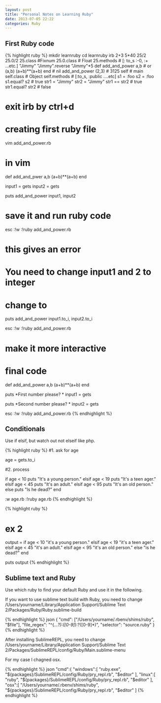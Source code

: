 ```yaml
---
layout: post
title: "Personal Notes on Learning Ruby"
date: 2013-07-05 22:22
categories: Ruby
---
```



## First Ruby code
    
{% highlight ruby %}
mkdir learnruby
cd learnruby
irb
2+3
5*40
25/2
25.0/2
25.class #Fixnum
25.0.class # Float
25.methods # [: to_s :-0, :+ ...etc.]
"Jimmy"
"Jimmy".reverse
"Jimmy"*5
def add_and_power a,b # or (a,b)
(a+b)**(a+b)
end # nil
add_and_power (2,3) # 3125
self # main
self.class # Object
self.methods # [:to_s, :public ....etc]
s1 = :foo
s2 = :foo
s1.equal? s2 # true
str1 = "Jimmy"
str2 = "Jimmy" 
str1 == str2 # true
str1.equal? str2 # false
# exit irb by ctrl+d


# creating first ruby file
vim add_and_power.rb
# in vim
def add_and_pwer a,b
(a+b)**(a+b)
end

input1 = gets
input2 = gets

puts add_and_power input1, input2

# save it and run ruby code
esc
:!w
:!ruby add_and_power.rb
# this gives an error
# You need to change input1 and 2 to integer
# change to 
puts add_and_power input1.to_i, input2.to_i

esc
:!w
:!ruby add_and_power.rb

# make it more interactive
# final code
def add_and_power a,b
(a+b)**(a+b)
end

puts *First number please? *
input1 = gets

puts *Second number please? *
input2 = gets

esc
:!w
:!ruby add_and_power.rb
{% endhighlight %}






## Conditionals

Use if elsif, but watch out not elseif like php.

    
{% highlight ruby %}
#1. ask for age

age = gets.to_i

#2. process

if age < 10
  puts "It's a young person."
elsif age < 19
  puts "It's a teen ager."
elsif age < 45
  puts "It's an adult."
elsif age < 95
  puts "It's an old person."
else
  puts "Is he dead?"
end

:w age.rb
:!ruby age.rb
{% endhighlight %}


    
{% highlight ruby %}
# ex 2
output = if age < 10
      "it's a young person."
    elsif age < 19
      "it's a teen ager."
    elsif age < 45
      "it's an adult."
    elsif age < 95
      "it's an old person."
    else
      "is he dead?"
    end

puts output
{% endhighlight %}



## Sublime text and Ruby

Use which ruby to find your default Ruby and use it in the following.

If you want to use sublime text build with Ruby, you need to change /Users/yourname/Library/Application Support/Sublime Text 2/Packages/Ruby/Ruby.sublime-build


    
{% endhighlight %} json
{
    "cmd": ["/Users/yourname/.rbenv/shims/ruby", "$file"],
    "file_regex": "^(...*?):([0-9]*):?([0-9]*)",
    "selector": "source.ruby"
}
{% endhighlight %}




After installing SublimeREPL, you need to change 
/Users/yourname/Library/Application Support/Sublime Text 2/Packages/SublimeREPL/config/Ruby/Main.sublime-menu

For my case I chagned osx.

    
{% endhighlight %} json
"cmd":{
        "windows":[
          "ruby.exe",
          "${packages}/SublimeREPL/config/Ruby/pry_repl.rb",
          "$editor"
        ],
        "linux":[
          "ruby",
          "${packages}/SublimeREPL/config/Ruby/pry_repl.rb",
          "$editor"
        ],
        "osx":[
          "/Users/yourname/.rbenv/shims/ruby",
          "${packages}/SublimeREPL/config/Ruby/pry_repl.rb",
          "$editor"
        ]
{% endhighlight %}

                  


